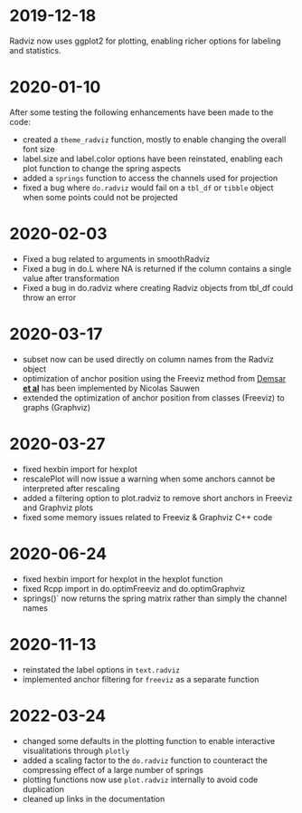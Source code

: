 # 2019-12-18

Radviz now uses ggplot2 for plotting, enabling richer options for labeling and statistics.

# 2020-01-10

After some testing the following enhancements have been made to the code:

 - created a `theme_radviz` function, mostly to enable changing the overall font size
 - label.size and label.color options have been reinstated, enabling each plot function
     to change the spring aspects
 - added a `springs` function to access the channels used for projection
 - fixed a bug where `do.radviz` would fail on a `tbl_df` or `tibble` object when some
     points could not be projected

# 2020-02-03

 - Fixed a bug related to arguments in smoothRadviz
 - Fixed a bug in do.L where NA is returned if the column contains a single value after transformation
 - Fixed a bug in do.radviz where creating Radviz objects from tbl_df could throw an error

# 2020-03-17

 - subset now can be used directly on column names from the Radviz object
 - optimization of anchor position using the Freeviz method from [Demsar **et al**](http://dx.doi.org/10.1016/j.jbi.2007.03.010) has been implemented by Nicolas Sauwen
 - extended the optimization of anchor position from classes (Freeviz) to graphs (Graphviz)

# 2020-03-27

 - fixed hexbin import for hexplot
 - rescalePlot will now issue a warning when some anchors cannot be interpreted after rescaling
 - added a filtering option to plot.radviz to remove short anchors in Freeviz and Graphviz plots
 - fixed some memory issues related to Freeviz & Graphviz C++ code

# 2020-06-24

 - fixed hexbin import for hexplot in the hexplot function
 - fixed Rcpp import in do.optimFreeviz and do.optimGraphviz
 - springs()` now returns the spring matrix rather than simply the channel names

# 2020-11-13

 - reinstated the label options in `text.radviz`
 - implemented anchor filtering for `freeviz` as a separate function

# 2022-03-24

 - changed some defaults in the plotting function to enable interactive visualitations through `plotly`
 - added a scaling factor to the `do.radviz` function to counteract the compressing effect of a large number of springs
 - plotting functions now use `plot.radviz` internally to avoid code duplication
 - cleaned up links in the documentation
